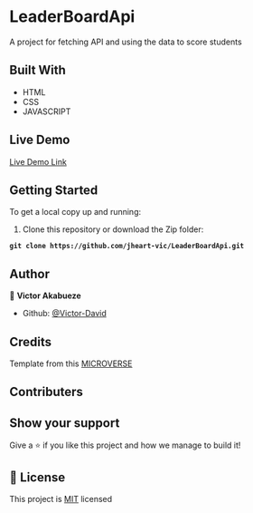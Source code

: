 # LeaderBoardApi
A project for fetching API and using the data to score students

## Built With

- HTML
- CSS
- JAVASCRIPT

## Live Demo

[Live Demo Link](https://jheart-vic.github.io/LeaderBoardApi/dist)

## Getting Started

To get a local copy up and running:

1. Clone this repository or download the Zip folder:

**``git clone https://github.com/jheart-vic/LeaderBoardApi.git``**


## Author

👤 **Victor Akabueze**

- Github: [@Victor-David](https://github.com/jheart-vic)

## Credits

Template from this [MICROVERSE](https://www.microverse.org/)

## Contributers

## Show your support

Give a ⭐️ if you like this project and how we manage to build it!

## 📝 License

This project is [MIT](./MIT.md) licensed